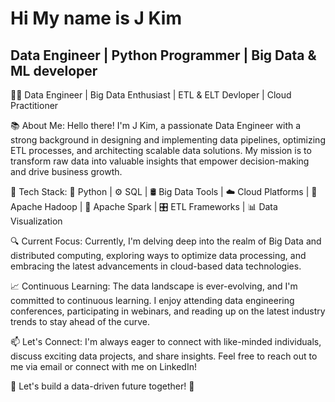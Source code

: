# Hi My name is J Kim
## Data Engineer | Python Programmer | Big Data & ML developer
👨‍💻 Data Engineer | Big Data Enthusiast | ETL & ELT Devloper | Cloud Practitioner

📚 About Me:
Hello there! I'm J Kim, a passionate Data Engineer with a strong background in designing and implementing data pipelines, optimizing ETL processes, and architecting scalable data solutions. My mission is to transform raw data into valuable insights that empower decision-making and drive business growth.

🔧 Tech Stack:
🐍 Python | ⚙️ SQL | 🛢️ Big Data Tools | ☁️ Cloud Platforms | 🐘 Apache Hadoop | 🐬 Apache Spark | 🎛️ ETL Frameworks | 📊 Data Visualization

🔍 Current Focus:
Currently, I'm delving deep into the realm of Big Data and distributed computing, exploring ways to optimize data processing, and embracing the latest advancements in cloud-based data technologies.

📈 Continuous Learning:
The data landscape is ever-evolving, and I'm committed to continuous learning. I enjoy attending data engineering conferences, participating in webinars, and reading up on the latest industry trends to stay ahead of the curve.

📫 Let's Connect:
I'm always eager to connect with like-minded individuals, discuss exciting data projects, and share insights. Feel free to reach out to me via email or connect with me on LinkedIn!

🌟 Let's build a data-driven future together! 🚀

